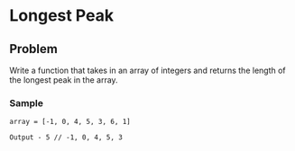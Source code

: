# Longest Peak

## Problem
Write a function that takes in an array of integers and returns the length of the longest peak in the array.

### Sample
```
array = [-1, 0, 4, 5, 3, 6, 1]

Output - 5 // -1, 0, 4, 5, 3
```